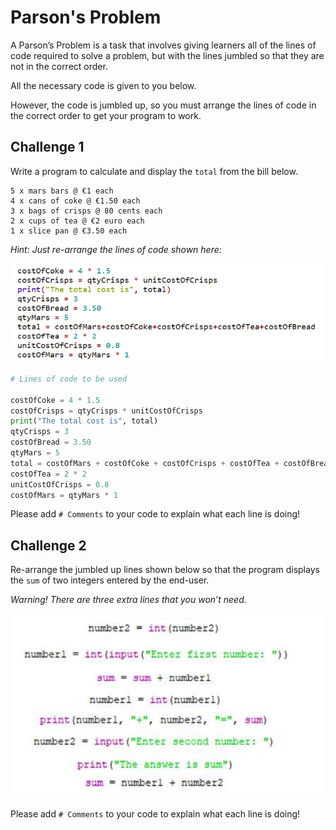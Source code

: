 # Parson's Problem 

A Parson’s Problem is a task that involves giving learners all of the lines of code required to solve a problem, but with the lines jumbled so that they are not in the correct order. 

All the necessary code is given to you below. 

However, the code is jumbled up, so you must arrange the lines of code in the correct order to get your program to work.

## Challenge 1
Write a program to calculate and display the `total` from the bill below. 
````
5 x mars bars @ €1 each
4 x cans of coke @ €1.50 each
3 x bags of crisps @ 80 cents each
2 x cups of tea @ €2 euro each
1 x slice pan @ €3.50 each
````
*Hint: Just re-arrange the lines of code shown here:*

![image](image.png)


````py
# Lines of code to be used

costOfCoke = 4 * 1.5
costOfCrisps = qtyCrisps * unitCostOfCrisps
print("The total cost is", total)
qtyCrisps = 3
costOfBread = 3.50
qtyMars = 5
total = costOfMars + costOfCoke + costOfCrisps + costOfTea + costOfBread
costOfTea = 2 * 2
unitCostOfCrisps = 0.8
costOfMars = qtyMars * 1
````

Please add `# Comments` to your code to explain what each line is doing!



## Challenge 2

Re-arrange the jumbled up lines shown below so that the program displays the `sum` of two integers entered by the end-user. 

*Warning! There are three extra lines that you won’t need.*

![image](image_2.png)

Please add `# Comments` to your code to explain what each line is doing!
# 






  